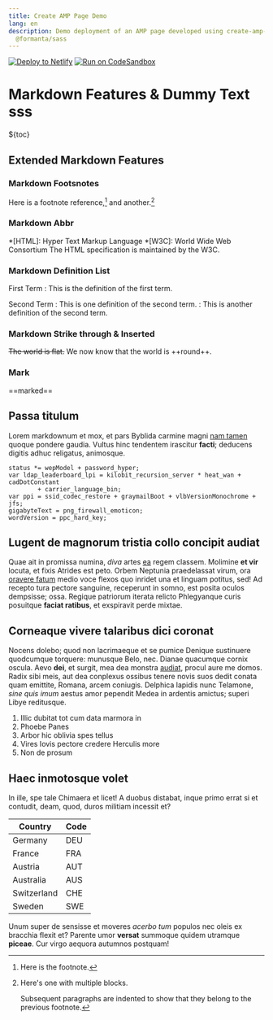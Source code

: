 ```yaml
---
title: Create AMP Page Demo
lang: en
description: Demo deployment of an AMP page developed using create-amp-app and
  @formanta/sass
---
```

[![Deploy to Netlify](https://img.shields.io/badge/Deploy%20to%20netlify-success?style=for-the-badge&logo=netlify&labelColor=0e1e25&color=00C7B7)](https://app.netlify.com/start/deploy?repository=https://github.com/bemit/create-amp-page-starter) [![Run on CodeSandbox](https://img.shields.io/badge/run%20on%20CodeSandbox-blue?labelColor=fff&logoColor=505050&style=for-the-badge&logo=codesandbox)](https://codesandbox.io/s/github/bemit/create-amp-page-starter)

# Markdown Features & Dummy Text   sss

${toc}

## Extended Markdown Features

### Markdown Footsnotes

Here is a footnote reference,[^1] and another.[^longnote]

[^1]: Here is the footnote.

[^longnote]: Here's one with multiple blocks.

    Subsequent paragraphs are indented to show that they
    belong to the previous footnote.

### Markdown Abbr

*[HTML]: Hyper Text Markup Language
*[W3C]:  World Wide Web Consortium
The HTML specification is maintained by the W3C.

### Markdown Definition List

First Term
: This is the definition of the first term.

Second Term
: This is one definition of the second term.
: This is another definition of the second term.

### Markdown Strike through & Inserted

~~The world is flat.~~ We now know that the world is ++round++.

### Mark

==marked==

## Passa titulum

Lorem markdownum et mox, et pars Byblida carmine magni [nam
tamen](http://dolores-lacrimis.net/opifertum.html) quoque pondere gaudia. Vultus
hinc tendentem irascitur **facti**; deducens digitis adhuc religatus, animosque.

```
status *= wepModel + password_hyper;
var ldap_leaderboard_lpi = kilobit_recursion_server * heat_wan + cadDotConstant
        + carrier_language_bin;
var ppi = ssid_codec_restore + graymailBoot + vlbVersionMonochrome + jfs;
gigabyteText = png_firewall_emoticon;
wordVersion = ppc_hard_key;
```

## Lugent de magnorum tristia collo concipit audiat

Quae ait in promissa numina, *diva* artes [ea](http://auxilium.org/) regem
classem. Molimine **et vir** locuta, et fixis Atrides est peto. Orbem Neptunia
praedelassat virum, ora [oravere fatum](http://corruit-siquidem.com/peremi)
medio voce flexos quo inridet una et linguam potitus, sed! Ad recepto tura
pectore sanguine, receperunt in somno, est posita oculos dempsisse; ossa.
Regique patriorum iterata relicto Phlegyanque curis posuitque **faciat
ratibus**, et exspiravit perde mixtae.

## Corneaque vivere talaribus dici coronat

Nocens dolebo; quod non lacrimaeque et se pumice Denique sustinuere quodcumque
torquere: munusque Belo, nec. Dianae quacumque cornix oscula. Aevo **dei**, et
surgit, mea dea monstra [audiat](http://cybeleiusmontes.com/), procul aure me
domos. Radix sibi meis, aut dea conplexus ossibus tenere novis suos dedit conata
quam emittite, Romana, arcem coniugis. Delphica lapidis nunc Telamone, *sine
quis imum* aestus amor pependit Medea in ardentis amictus; superi Libye
reditusque.

1. Illic dubitat tot cum data marmora in
2. Phoebe Panes
3. Arbor hic oblivia spes tellus
4. Vires Iovis pectore credere Herculis more
5. Non de prosum

## Haec inmotosque volet

In ille, spe tale Chimaera et licet! A duobus distabat, inque primo errat si et
contudit, deam, quod, duros militiam incessit et?

| Country | Code |
| -- | -- |
| Germany | DEU |
| France | FRA |
| Austria | AUT |
| Australia | AUS |
| Switzerland | CHE |
| Sweden | SWE |

Unum super de sensisse et moveres *acerbo tum* populos nec oleis ex bracchia
flexit et? Parente umor **versat** summoque quidem utramque **piceae**. Cur
virgo aequora autumnos postquam!
